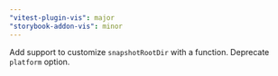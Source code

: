 ```yaml
---
"vitest-plugin-vis": major
"storybook-addon-vis": minor
---
```


Add support to customize `snapshotRootDir` with a function.
Deprecate `platform` option.
